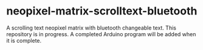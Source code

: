 # neopixel-matrix-scrolltext-bluetooth
A scrolling text neopixel matrix with bluetooth changeable text.
This repository is in progress. A completed Arduino program will be 
added when it is complete.
